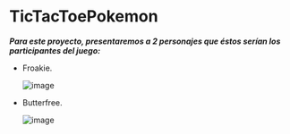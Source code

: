 # TicTacToePokemon

**_Para este proyecto, presentaremos a 2 personajes que éstos serían los participantes del juego:_**

 - Froakie.

   ![image](https://github.com/MARSFOREVER472/TicTacToePokemon/assets/69094327/214b4d71-243d-4dc0-90bf-64944a1b8f9b)


 - Butterfree.

   ![image](https://github.com/MARSFOREVER472/TicTacToePokemon/assets/69094327/5a2d7340-5c2c-4111-a86b-7ccf8f5eaf93)




   

